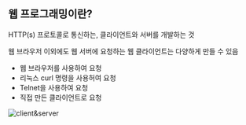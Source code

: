 ## 웹 프로그래밍이란?

HTTP(s) 프로토콜로 통신하는, 클라이언트와 서버를 개발하는 것

웹 브라우저 이외에도 웹 서버에 요청하는 웹 클라이언트는 다양하게 만들 수 있음

- 웹 브라우저를 사용하여 요청
- 리눅스 curl 명령을 사용허여 요청
- Telnet을 사용하여 요청
- 직접 만든 클라이언트로 요청

![client&server](https://s3-ap-northeast-2.amazonaws.com/opentutorials-user-file/course/2614/4971.png)
